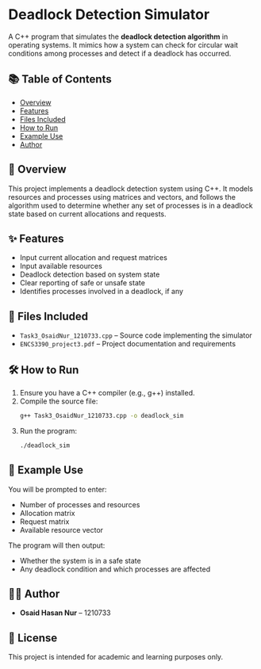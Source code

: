 # Deadlock Detection Simulator

A C++ program that simulates the **deadlock detection algorithm** in operating systems. It mimics how a system can check for circular wait conditions among processes and detect if a deadlock has occurred.

## 📚 Table of Contents

- [Overview](#overview)
- [Features](#features)
- [Files Included](#files-included)
- [How to Run](#how-to-run)
- [Example Use](#example-use)
- [Author](#author)

## 📘 Overview

This project implements a deadlock detection system using C++. It models resources and processes using matrices and vectors, and follows the algorithm used to determine whether any set of processes is in a deadlock state based on current allocations and requests.

## ✨ Features

- Input current allocation and request matrices
- Input available resources
- Deadlock detection based on system state
- Clear reporting of safe or unsafe state
- Identifies processes involved in a deadlock, if any

## 📁 Files Included

- `Task3_OsaidNur_1210733.cpp` – Source code implementing the simulator
- `ENCS3390_project3.pdf` – Project documentation and requirements

## 🛠️ How to Run

1. Ensure you have a C++ compiler (e.g., g++) installed.
2. Compile the source file:
   ```bash
   g++ Task3_OsaidNur_1210733.cpp -o deadlock_sim
   ```
3. Run the program:
   ```bash
   ./deadlock_sim
   ```

## 🧪 Example Use

You will be prompted to enter:
- Number of processes and resources
- Allocation matrix
- Request matrix
- Available resource vector

The program will then output:
- Whether the system is in a safe state
- Any deadlock condition and which processes are affected

## 👨‍💻 Author

- **Osaid Hasan Nur** – 1210733

## 📄 License

This project is intended for academic and learning purposes only.
